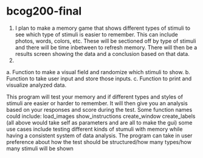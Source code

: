 # bcog200-final

1. I plan to make a memory game that shows different types of stimuli to see which type of stimuli is easier to remember. This can include photos, words, colors, etc. These will be sectioned off by type of stimuli and there will be time inbetween to refresh memory. There will then be a results screen showing the data and a conclusion based on that data.
2.
 a. Function to make a visual field and randomize which stimuli to show.
 b. Function to take user input and store those inputs.
 c. Function to print and visualize analyzed data. 


This program will test your memory and if different types and styles of stimuli are easier or harder to remember. It will then give you an analysis based on 
your responses and score during the test. 
Some function names could include:
load_images
show_instructions
create_window 
create_labels
(all above would take self as parameters and are all to make the gui)
some use cases include testing different kinds of stumuli with memory while having a consistent system of data analysis. 
The program can take in user preference about how the test should be structured/how many types/how many stimuli will be shown